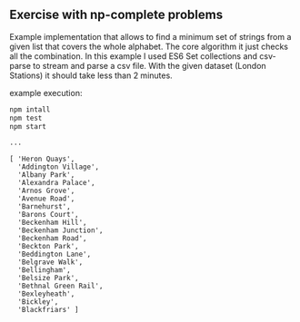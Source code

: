 ## Exercise with np-complete problems
Example implementation that allows to find a minimum set of strings from a given list that covers the whole
alphabet. The core algorithm it just checks all the combination.
In this example I used ES6 Set collections and csv-parse to stream and parse a csv file.
With the given dataset (London Stations) it should take less than 2 minutes.

example execution:
```bash
npm intall
npm test
npm start

...
```
```javscript
[ 'Heron Quays',
  'Addington Village',
  'Albany Park',
  'Alexandra Palace',
  'Arnos Grove',
  'Avenue Road',
  'Barnehurst',
  'Barons Court',
  'Beckenham Hill',
  'Beckenham Junction',
  'Beckenham Road',
  'Beckton Park',
  'Beddington Lane',
  'Belgrave Walk',
  'Bellingham',
  'Belsize Park',
  'Bethnal Green Rail',
  'Bexleyheath',
  'Bickley',
  'Blackfriars' ]

```
